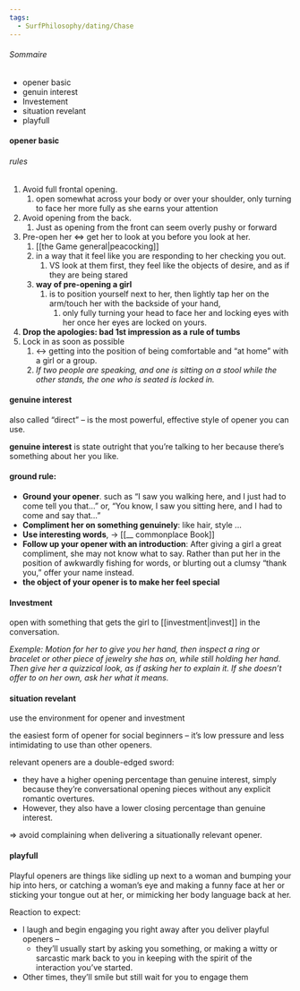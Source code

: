 ```yaml
---
tags:
  - SurfPhilosophy/dating/Chase
---
```



###### Sommaire
- opener basic
- genuin interest
- Investement
- situation revelant
- playfull


#### opener basic
###### rules 
1. Avoid full frontal opening.
	1. open somewhat across your body or over your shoulder, only turning to face her more fully as she earns your attention
2. Avoid opening from the back.
	1. Just as opening from the front can seem overly pushy or forward
3. Pre-open her <=> get her to look at you before you look at her.
	1. [[the Game general|peacocking]]
	2. in a way that it feel like you are responding to her checking you out.
		1. VS look at them first, they feel like the objects of desire, and as if they are being stared
	3. **way of pre-opening a girl**
		1. is to position yourself next to her, then lightly tap her on the arm/touch her with the backside of your hand, 
			1. only fully turning your head to face her and locking eyes with her once her eyes are locked on yours.
5. **Drop the apologies: bad 1st impression as a rule of tumbs**
6. Lock in as soon as possible 
	1. <-> getting into the position of being comfortable and “at home” with a girl or a group.
	2. *If two people are speaking, and one is sitting on a stool while the other stands, the one who is seated is locked in.*

#### genuine interest
also called “direct” – is the most powerful, effective style of opener you can use.

**genuine interest** is state outright that you’re talking to her because there’s something about her you like.

#### ground rule:
 - **Ground your opener**. such as “I saw you walking here, and I just had to come tell you that…” or, “You know, I saw you sitting here, and I had to come and say that…”
- **Compliment her on something genuinely**: like hair, style ...
- **Use interesting words**, -> [[__ commonplace Book]]
- **Follow up your opener with an introduction**: After giving a girl a great compliment, she may not know what to say. Rather than put her in the position of awkwardly fishing for words, or blurting out a clumsy “thank you,” offer your name instead.
- **the object of your opener is to make her feel special**


#### Investment
open with something that gets the girl to [[investment|invest]] in the conversation.

*Exemple: Motion for her to give you her hand, then inspect a ring or bracelet or other piece of jewelry she has on, while still holding her hand. Then give her a quizzical look, as if asking her to explain it. If she doesn’t offer to on her own, ask her what it means.*

#### situation revelant
use the environment for opener and investment

the easiest form of opener for social beginners – it’s low pressure and less intimidating to use than other openers.

relevant openers are a double-edged sword: 
- they have a higher opening percentage than genuine interest, simply because they’re conversational opening pieces without any explicit romantic overtures. 
- However, they also have a lower closing percentage than genuine interest.

=> avoid complaining when delivering a situationally relevant opener.


#### playfull
Playful openers are things like sidling up next to a woman and bumping your hip into hers, or catching a woman’s eye and making a funny face at her or sticking your tongue out at her, or mimicking her body language back at her.

Reaction to expect: 
- l laugh and begin engaging you right away after you deliver playful openers –
	- they’ll usually start by asking you something, or making a witty or sarcastic mark back to you in keeping with the spirit of the interaction you’ve started. 
- Other times, they’ll smile but still wait for you to engage them